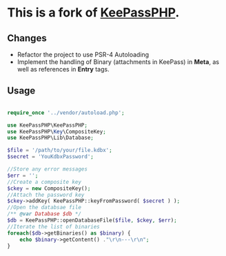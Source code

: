 This is a fork of [KeePassPHP](https://github.com/julienblitte/KeePassPHP).
===

Changes
---
* Refactor the project to use PSR-4 Autoloading
* Implement the handling of Binary (attachments in KeePass) in **Meta**, as well as references in **Entry** tags.

Usage
---
```php

require_once '../vendor/autoload.php';

use KeePassPHP\KeePassPHP;
use KeePassPHP\Key\CompositeKey;
use KeePassPHP\Lib\Database;

$file = '/path/to/your/file.kdbx';
$secret = 'YouKdbxPassword';

//Store any error messages
$err = '';
//Create a composite key
$ckey = new CompositeKey();
//Attach the password key
$ckey->addKey( KeePassPHP::keyFromPassword( $secret ) );
//Open the databsae file
/** @var Database $db */
$db = KeePassPHP::openDatabaseFile($file, $ckey, $err);
//Iterate the list of binaries
foreach($db->getBinaries() as $binary) {
    echo $binary->getContent() ."\r\n---\r\n";
}
```

